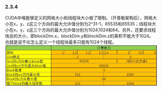 ### 2.3.4
CUDA中堆能够定义的网格大小和线程块大小做了限制。（开普勒架构后），网格大小在x，y，z这三个方向的最大允许值分别为2^31-1，65535和65535；线程块大小在x，y，z这三个方向的最大允许值分别为1024,1024和64。另外，还要求线程快总的大小，即blockDim.x，blockDim.y和blockDim.z的乘积不能大于1024。也就是说不论怎么定义一个线程块最多只能有1024个线程。
![pic](./网格和线程数量限制.png)